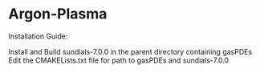 # Argon-Plasma

Installation Guide:

Install and Build sundials-7.0.0 in the parent directory containing gasPDEs
Edit the CMAKELists.txt file for path to gasPDEs and sundials-7.0.0

